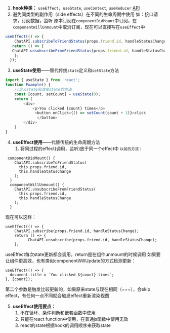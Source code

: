 1. **hook种类：**
   `useEffect`，`useState`, `useContext`, `useReducer`
   [API](https://reactjs.org/docs/hooks-reference.html)
2.  避免同类型的副作用（side effects）在不同的生命周期中使用
 如：接口请求，订阅数据，监听
    原本订阅在`componentDidMount`中订阅，在`componentWillUnmount`中取消订阅，现在可以直接写在`useEffect`中
    
```JavaScript
useEffect(() => {
    ChatAPI.subscribeToFriendStatus(props.friend.id, handleStatusChange);
   return () => {
   ChatAPI.unsubscribeFromFriendStatus(props.friend.id, handleStatusChange);
    };
  });
```

3. **useState使用**——替代传统`state`定义和`setState`方法
```JavaScript
import { useState } from 'react';
function Example() {
    //定义state和改变state的方法
    const [count, setCount] = useState(0);
    return (
        <div>
            <p>You clicked {count} times</p>
             <button onClick={() => setCount(count + 1)}>click
              </button>
        </div>
    )
}
```

4. **useEffect使用**——代替传统的生命周期方法
    1. 将同过程的effect(调用，监听)放于同一个effect中
    `以前的方式：` 
```
 componentDidMount() {
    ChatAPI.subscribeToFriendStatus(
      this.props.friend.id,
      this.handleStatusChange
    );
  }
  componentWillUnmount() {
    ChatAPI.unsubscribeFromFriendStatus(
      this.props.friend.id,
      this.handleStatusChange
    );
  }
```
现在可以这样：
 
```
useEffect(() => {
    ChatAPI.subscribe(props.friend.id, handleStatusChange);
    return () => {
          ChatAPI.unsubscribe(props.friend.id, handleStatusChange);
    };
```
useEffect每次state更新都会调用，return是在组件unmount的时候调用
如果要让组件更高效，也有类似componentWillUpdate的方式检测更新：
```
useEffect(() => {
  document.title = `You clicked ${count} times`;
}, [count]); 
```
第二个参数是触发比较更新的，如果原来state与现在相同（===），会skip effect，有任何一点不同就会触发effect重新渲染视图

5. **useEffect使用要点：**
    1. 不在循环、条件判断和嵌套函数中使用
    2. 只能在react function中使用，在普通js函数中使用无效
    3. react的state根据hook的调用顺序来获取state